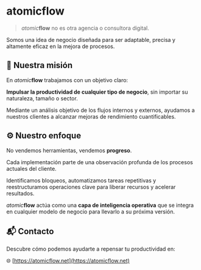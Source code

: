 # atomic**flow**
> _atomic_**flow** no es otra agencia o consultora digital.

Somos una idea de negocio diseñada para ser adaptable, precisa y altamente eficaz en la mejora de procesos.
## 🎯 Nuestra misión
En _atomic_**flow** trabajamos con un objetivo claro:  

**Impulsar la productividad de cualquier tipo de negocio**, sin importar su naturaleza, tamaño o sector.

Mediante un análisis objetivo de los flujos internos y externos, ayudamos a nuestros clientes a alcanzar mejoras de rendimiento cuantificables.
## ⚙️ Nuestro enfoque

No vendemos herramientas, vendemos **progreso**.

Cada implementación parte de una observación profunda de los procesos actuales del cliente.  

Identificamos bloqueos, automatizamos tareas repetitivas y reestructuramos operaciones clave para liberar recursos y acelerar resultados.

_atomic_**flow** actúa como una **capa de inteligencia operativa** que se integra en cualquier modelo de negocio para llevarlo a su próxima versión.

## 📬 Contacto

Descubre cómo podemos ayudarte a repensar tu productividad en:  

🌐 [https://atomicflow.net](https://atomicflow.net)
